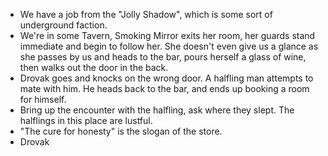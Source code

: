 - We have a job from the "Jolly Shadow", which is some sort of underground faction. 
- We're in some Tavern, Smoking Mirror exits her room, her guards stand immediate and begin to follow her. She doesn't even give us a glance as she passes by us and heads to the bar, pours herself a glass of wine, then walks out the door in the back.
- Drovak goes and knocks on the wrong door. A halfling man attempts to mate with him. He heads back to the bar, and ends up booking a room for himself.
- Bring up the encounter with the halfling, ask where they slept. The halflings in this place are lustful.
- "The cure for honesty" is the slogan of the store.
- Drovak 